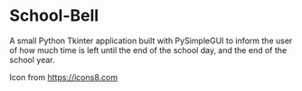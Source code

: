 # School-Bell
A small Python Tkinter application built with PySimpleGUI to inform the user of how much time is left until the end of the school day, and the end of the school year.

Icon from https://icons8.com
